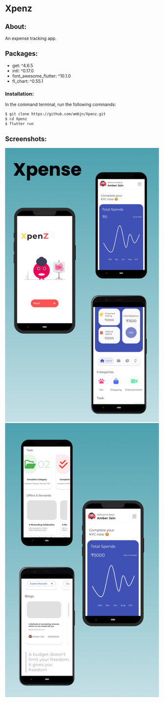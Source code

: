 # Xpenz

## About:

An expense tracking app.

## Packages:

<ul>
<li> get: ^4.6.5 </li>
<li> intl: ^0.17.0 </li>
<li> font_awesome_flutter: ^10.1.0 </li>
<li> fl_chart: ^0.55.1 </li>
</ul>

### Installation:

In the command terminal, run the following commands:

    $ git clone https://github.com/ambjn/Xpenz.git
    $ cd Xpenz
    $ flutter run

## Screenshots:

<center> 
<img src = 'https://github.com/ambjn/Xpenz/blob/master/screenshots/1.png' alt='screenshot-of-app-1'>
<img src = 'https://github.com/ambjn/Xpenz/blob/master/screenshots/2.png' alt='screenshot-of-app-2'>
</center>
